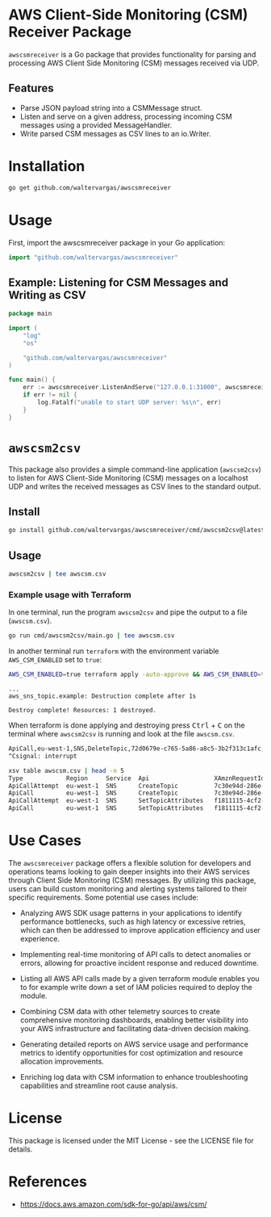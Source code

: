 # AWS Client-Side Monitoring (CSM) Receiver Package

`awscsmreceiver` is a Go package that provides functionality for parsing and
processing AWS Client Side Monitoring (CSM) messages received via UDP. 

## Features

- Parse JSON payload string into a CSMMessage struct.
- Listen and serve on a given address, processing incoming CSM messages using a provided MessageHandler.
- Write parsed CSM messages as CSV lines to an io.Writer.

# Installation

```sh
go get github.com/waltervargas/awscsmreceiver
```

# Usage

First, import the awscsmreceiver package in your Go application:

```go
import "github.com/waltervargas/awscsmreceiver"
```

## Example: Listening for CSM Messages and Writing as CSV

```go
package main

import (
	"log"
	"os"

	"github.com/waltervargas/awscsmreceiver"
)

func main() {
	err := awscsmreceiver.ListenAndServe("127.0.0.1:31000", awscsmreceiver.WriteCSV(os.Stdout))
	if err != nil {
		log.Fatalf("unable to start UDP server: %s\n", err)
	}
}
```

# `awscsm2csv`

This package also provides a simple command-line application (`awscsm2csv`) to
listen for AWS Client-Side Monitoring (CSM) messages on a localhost UDP and
writes the received messages as CSV lines to the standard output.

## Install

```sh
go install github.com/waltervargas/awscsmreceiver/cmd/awscsm2csv@latest
```

## Usage

```sh
awscsm2csv | tee awscsm.csv
```

### Example usage with Terraform

In one terminal, run the program `awscsm2csv` and pipe the output to a file (`awscsm.csv`).
```sh
go run cmd/awscsm2csv/main.go | tee awscsm.csv
```

In another terminal run `terraform` with the environment variable `AWS_CSM_ENABLED` set to `true`: 
```sh
AWS_CSM_ENABLED=true terraform apply -auto-approve && AWS_CSM_ENABLED=true terraform destroy -auto-approve
```

```hcl
...
aws_sns_topic.example: Destruction complete after 1s

Destroy complete! Resources: 1 destroyed.
```

When terraform is done applying and destroying press <kbd>Ctrl</kbd> +
<kbd>C</kbd> on the terminal where `awscsm2csv` is running and look at the file `awscsm.csv`.
```sh
ApiCall,eu-west-1,SNS,DeleteTopic,72d0679e-c765-5a86-a8c5-3b2f313c1afc,1,272,1681388569581,0,0,200,0
^Csignal: interrupt
```
```sh
xsv table awscsm.csv | head -n 5 
Type            Region     Service  Api                  XAmznRequestId                        Attempts  Latency  Timestamp      Version  HttpStatusCode  FinalHttpStatusCode  MaxRetriesExceeded
ApiCallAttempt  eu-west-1  SNS      CreateTopic          7c30e94d-286e-5065-b5f8-b5fcde3bc555  0         0        1681388566036  1        200             0                    0
ApiCall         eu-west-1  SNS      CreateTopic          7c30e94d-286e-5065-b5f8-b5fcde3bc555  1         288      1681388566036  0        0               200                  0
ApiCallAttempt  eu-west-1  SNS      SetTopicAttributes   f1811115-4cf2-5bc8-9c0c-4da4baa41ef8  0         0        1681388566091  1        200             0                    0
ApiCall         eu-west-1  SNS      SetTopicAttributes   f1811115-4cf2-5bc8-9c0c-4da4baa41ef8  1         54       1681388566091  0        0               200                  0
```

# Use Cases

The `awscsmreceiver` package offers a flexible solution for developers and
operations teams looking to gain deeper insights into their AWS services through
Client Side Monitoring (CSM) messages. By utilizing this package, users can
build custom monitoring and alerting systems tailored to their specific
requirements. Some potential use cases include:

- Analyzing AWS SDK usage patterns in your applications to identify performance
  bottlenecks, such as high latency or excessive retries, which can then be
  addressed to improve application efficiency and user experience.

- Implementing real-time monitoring of API calls to detect anomalies or errors,
  allowing for proactive incident response and reduced downtime.

- Listing all AWS API calls made by a given terraform module enables you to for
  example write down a set of IAM policies required to deploy the module.
    
- Combining CSM data with other telemetry sources to create comprehensive
  monitoring dashboards, enabling better visibility into your AWS infrastructure
  and facilitating data-driven decision making.

- Generating detailed reports on AWS service usage and performance metrics to
  identify opportunities for cost optimization and resource allocation
  improvements.

- Enriching log data with CSM information to enhance troubleshooting
  capabilities and streamline root cause analysis.

# License

This package is licensed under the MIT License - see the LICENSE file for details.

# References

- https://docs.aws.amazon.com/sdk-for-go/api/aws/csm/
